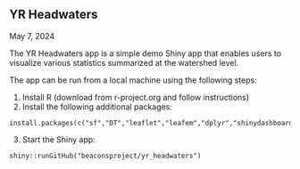 ## YR Headwaters

May 7, 2024

The YR Headwaters app is a simple demo Shiny app that enables users to visualize various statistics summarized at the watershed level.

The app can be run from a local machine using the following steps:

  1. Install R (download from r-project.org and follow instructions)
  2. Install the following additional packages:

    install.packages(c("sf","DT","leaflet","leafem","dplyr","shinydashboard"))

  3. Start the Shiny app:

    shiny::runGitHub("beaconsproject/yr_headwaters")
